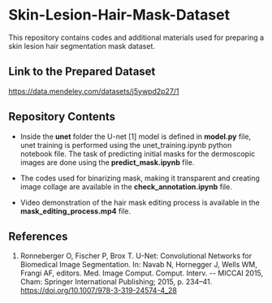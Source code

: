 # Skin-Lesion-Hair-Mask-Dataset
This repository contains codes and additional materials used for preparing a skin lesion hair segmentation mask dataset.

## Link to the Prepared Dataset
https://data.mendeley.com/datasets/j5ywpd2p27/1

## Repository Contents
- Inside the **unet** folder the U-net [1] model is defined in **model.py** file, unet training is performed using the unet_training.ipynb python notebook file. The task of predicting initial masks for the dermoscopic images are done using the **predict_mask.ipynb** file.

- The codes used for binarizing mask, making it transparent and creating image collage are available in the **check_annotation.ipynb** file.

- Video demonstration of the hair mask editing process is available in the **mask_editing_process.mp4** file.

## References
1. Ronneberger O, Fischer P, Brox T. U-Net: Convolutional Networks for Biomedical Image Segmentation. In: Navab N, Hornegger J, Wells WM, Frangi AF, editors. Med. Image Comput. Comput. Interv. -- MICCAI 2015, Cham: Springer International Publishing; 2015, p. 234–41. https://doi.org/10.1007/978-3-319-24574-4_28

